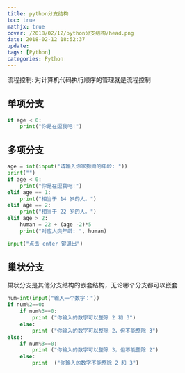 ```yaml
---
title: python分支结构
toc: true
mathjx: true
cover: /2018/02/12/python分支结构/head.png
date: 2018-02-12 18:52:37
update:
tags: [Python]
categories: Python
---
```

流程控制: 对计算机代码执行顺序的管理就是流程控制

## 单项分支
~~~Python
if age < 0:
    print("你是在逗我吧!")
~~~



## 多项分支
~~~Python
age = int(input("请输入你家狗狗的年龄: "))
print("")
if age < 0:
    print("你是在逗我吧!")
elif age == 1:
    print("相当于 14 岁的人。")
elif age == 2:
    print("相当于 22 岁的人。")
elif age > 2:
    human = 22 + (age -2)*5
    print("对应人类年龄: ", human)

input("点击 enter 键退出")
~~~


## 巢状分支
巢状分支是其他分支结构的嵌套结构，无论哪个分支都可以嵌套
~~~Python
num=int(input("输入一个数字："))
if num%2==0:
    if num%3==0:
        print ("你输入的数字可以整除 2 和 3")
    else:
        print ("你输入的数字可以整除 2，但不能整除 3")
else:
    if num%3==0:
        print ("你输入的数字可以整除 3，但不能整除 2")
    else:
        print  ("你输入的数字不能整除 2 和 3")
~~~
